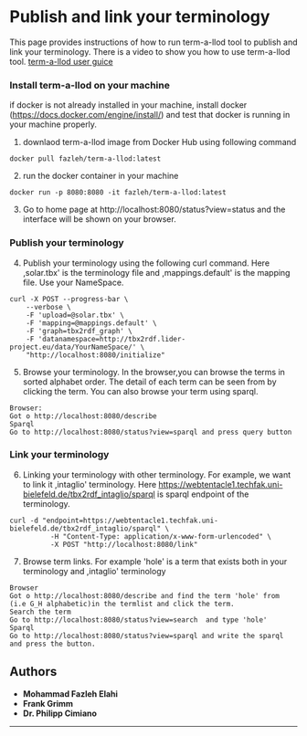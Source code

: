 # Publish and link your terminology
This page provides instructions of how to run term-a-llod tool to publish and link your terminology. There is a video to show you how to use term-a-llod tool. [term-a-llod user guice](https://github.com/fazleh2010/term-a-llod-demo/blob/master/testvedio.mov) 
### Install term-a-llod on your machine
if docker is not already installed in your machine, install docker (https://docs.docker.com/engine/install/) and test that docker is running in your machine properly.
1. downlaod term-a-llod image from Docker Hub using following command
```
docker pull fazleh/term-a-llod:latest
```
2. run the docker container in your machine
```
docker run -p 8080:8080 -it fazleh/term-a-llod:latest
```
3. Go to home page at http://localhost:8080/status?view=status and the interface will be shown on your browser.

### Publish your terminology
4. Publish your terminology using the following curl command. Here ,solar.tbx' is the terminology file and ,mappings.default' is the mapping file. Use your NameSpace.
```
curl -X POST --progress-bar \
    --verbose \
    -F 'upload=@solar.tbx' \
    -F 'mapping=@mappings.default' \
    -F 'graph=tbx2rdf_graph' \
    -F 'datanamespace=http://tbx2rdf.lider-project.eu/data/YourNameSpace/' \
    "http://localhost:8080/initialize"
```
5. Browse your terminology. In the browser,you can browse the terms in sorted alphabet order. The detail of each term can be seen from by clicking the term. You can also browse your term using sparql.
 ```
Browser:
Got o http://localhost:8080/describe
Sparql
Go to http://localhost:8080/status?view=sparql and press query button
```
### Link your terminology
6. Linking your terminology with other terminology. For example, we want to link it ,intaglio' terminology. Here https://webtentacle1.techfak.uni-bielefeld.de/tbx2rdf_intaglio/sparql is sparql endpoint of the  terminology. 
```
curl -d "endpoint=https://webtentacle1.techfak.uni-bielefeld.de/tbx2rdf_intaglio/sparql" \
          -H "Content-Type: application/x-www-form-urlencoded" \
          -X POST "http://localhost:8080/link"      
 ```
7. Browse term links. For example 'hole' is a term that exists both in your terminology and ,intaglio' terminology
 
 ```
Browser
Got o http://localhost:8080/describe and find the term 'hole' from (i.e G_H alphabetic)in the termlist and click the term.
Search the term
Go to http://localhost:8080/status?view=search  and type 'hole' 
Sparql
Go to http://localhost:8080/status?view=sparql and write the sparql and press the button.
```

## Authors
* **Mohammad Fazleh Elahi**
* **Frank Grimm**
* **Dr. Philipp Cimiano**



---
